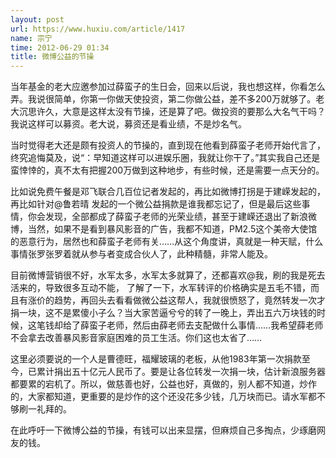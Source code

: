 ```yaml
---
layout: post
url: https://www.huxiu.com/article/1417
name: 宗宁
time: 2012-06-29 01:34
title: 微博公益的节操
---
```

当年基金的老大应邀参加过薛蛮子的生日会，回来以后说，我也想这样，你看怎么弄。我说很简单，你第一你做天使投资，第二你做公益，差不多200万就够了。老大沉思许久，大意是这样太没有节操，还是算了吧。做投资的要那么大名气干吗？我说这样可以募资。老大说，募资还是看业绩，不是炒名气。

当时觉得老大还是颇有投资人的节操的，直到现在他看到薛蛮子老师开始代言了，终究追悔莫及，说“：早知道这样可以进娱乐圈，我就让你干了。”其实我自己还是蛮悻悻的，真不太有把握200万做到这种地步，有些时候，还是需要一点天分的。

比如说免费午餐是邓飞联合几百位记者发起的，再比如微博打拐是于建嵘发起的，再比如针对@鲁若晴 发起的一个微公益捐款是谁我都忘记了，但是最后这些事情，你会发现，全部都成了薛蛮子老师的光荣业绩，甚至于建嵘还退出了新浪微博，当然，如果不是看到暴风影音的广告，我都不知道，PM2.5这个美帝大使馆的恶意行为，居然也和薛蛮子老师有关……从这个角度讲，真就是一种天赋，什么事情张罗张罗着就从参与者变成合伙人了，此种精髓，非常人能及。

目前微博营销很不好，水军太多，水军太多就算了，还都喜欢@我，刷的我是死去活来的，导致很多互动不能， 了解了一下，水军转评的价格确实是五毛不错，而且有涨价的趋势，再回头去看看做微公益这帮人，我就很愤怒了，竟然转发一次才捐一块，这不是累傻小子么？当大家苦逼兮兮的转了一晚上，弄出五六万块钱的时候，这笔钱却给了薛蛮子老师，然后由薛老师去支配做什么事情……我希望薛老师不会拿去改善暴风影音家庭困难的员工生活。你们这也太省了……

这里必须要说的一个人是曹德旺，福耀玻璃的老板，从他1983年第一次捐款至今，已累计捐出五十亿元人民币了。要是让各位转发一次捐一块，估计新浪服务器都要累的宕机了。所以，做慈善也好，公益也好，真做的，别人都不知道，炒作的，大家都知道，更重要的是炒作的这个还没花多少钱，几万块而已。请水军都不够刷一礼拜的。

在此呼吁一下微博公益的节操，有钱可以出来显摆，但麻烦自己多掏点，少琢磨网友的钱。

